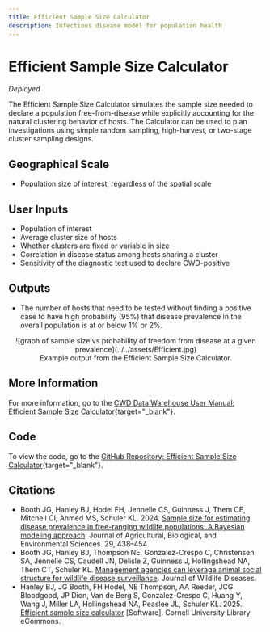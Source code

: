 ```yaml
---
title: Efficient Sample Size Calculator
description: Infectious disease model for population health
---
```


# Efficient Sample Size Calculator
*Deployed*

The Efficient Sample Size Calculator simulates the sample size needed to declare a population free-from-disease while explicitly accounting for the natural clustering behavior of hosts. The Calculator can be used to plan investigations using simple random sampling, high-harvest, or two-stage cluster sampling designs. 

## Geographical Scale
* Population size of interest, regardless of the spatial scale

## User Inputs
* Population of interest
* Average cluster size of hosts
* Whether clusters are fixed or variable in size
* Correlation in disease status among hosts sharing a cluster
* Sensitivity of the diagnostic test used to declare CWD-positive

## Outputs
* The number of hosts that need to be tested without finding a positive case to have high probability (95%) that disease prevalence in the overall population is at or below 1% or 2%. 

<center>![graph of sample size vs probability of freedom from disease at a given prevalence](../../assets/Efficient.jpg)
<figcaption>Example output from the Efficient Sample Size Calculator.</figcaption></center>

## More Information
For more information, go to the [CWD Data Warehouse User Manual: Efficient Sample Size Calculator](https://pages.github.coecis.cornell.edu/CWHL/CWD-Data-Warehouse/sample-size.html){target="_blank"}.

## Code
To view the code, go to the [GitHub Repository: Efficient Sample Size Calculator](https://github.com/Cornell-Wildlife-Health-Lab/efficient-sample-size-calculator){target="_blank"}.

## Citations
* Booth JG, Hanley BJ, Hodel FH, Jennelle CS, Guinness J, Them CE, Mitchell CI, Ahmed MS, Schuler KL. 2024. [Sample size for estimating disease prevalence in free-ranging wildlife populations: A Bayesian modeling approach](https://doi.org/10.1007/s13253-023-00578-7). Journal of Agricultural, Biological, and Environmental Sciences. 29, 438–454.
* Booth JG, Hanley BJ, Thompson NE, Gonzalez-Crespo C, Christensen SA, Jennelle CS, Caudell JN, Delisle Z, Guinness J, Hollingshead NA, Them CT, Schuler KL. [Management agencies can leverage animal social structure for wildlife disease surveillance](https://meridian.allenpress.com/jwd/article/doi/10.7589/JWD-D-24-00079/506128/Management-Agencies-Can-Leverage-Animal-Social). Journal of Wildlife Diseases.
* Hanley BJ, JG Booth, FH Hodel, NE Thompson, AA Reeder, JCG Bloodgood, JP Dion, Van de Berg S, Gonzalez-Crespo C, Huang Y, Wang J, Miller LA, Hollingshead NA, Peaslee JL, Schuler KL. 2025. [Efficient sample size calculator](https://doi.org/10.7298/smzr-1a70) [Software]. Cornell University Library eCommons. 